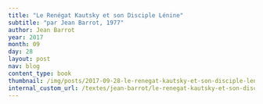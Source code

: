 ```yaml
---
title: "Le Renégat Kautsky et son Disciple Lénine"
subtitle: "par Jean Barrot, 1977"
author: Jean Barrot
year: 2017
month: 09
day: 28
layout: post
nav: blog
content_type: book
thumbnail: /img/posts/2017-09-28-le-renegat-kautsky-et-son-disciple-lenine/thumbnail.jpg
internal_custom_url: /textes/jean-barrot/le-renegat-kautsky-et-son-disciple-lenine/
---
```

